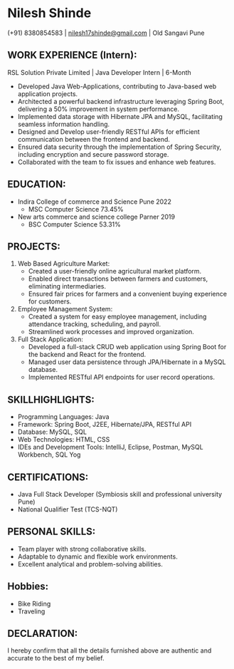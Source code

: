 # Nilesh Shinde
(+91) 8380854583 | nilesh17shinde@gmail.com | Old Sangavi Pune

## WORK EXPERIENCE (Intern):
RSL Solution Private Limited | Java Developer Intern | 6-Month
- Developed Java Web-Applications, contributing to Java-based web application projects.
- Architected a powerful backend infrastructure leveraging Spring Boot, delivering a 50% improvement in system performance.
- Implemented data storage with Hibernate JPA and MySQL, facilitating seamless information handling.
- Designed and Develop user-friendly RESTful APIs for efficient communication between the frontend and
backend.
- Ensured data security through the implementation of Spring Security, including encryption and secure
password storage.
- Collaborated with the team to fix issues and enhance web features.
## EDUCATION:
- Indira College of commerce and Science Pune 2022
   - MSC Computer Science 73.45%
- New arts commerce and science college Parner 2019
   - BSC Computer Science 53.31%
## PROJECTS:
1. Web Based Agriculture Market:
   - Created a user-friendly online agricultural market platform.
   - Enabled direct transactions between farmers and customers, eliminating intermediaries.
   - Ensured fair prices for farmers and a convenient buying experience for customers.
2. Employee Management System:
   - Created a system for easy employee management, including attendance tracking, scheduling, and payroll.
   - Streamlined work processes and improved organization.
3. Full Stack Application:
   - Developed a full-stack CRUD web application using Spring Boot for the backend and React for the frontend.
   - Managed user data persistence through JPA/Hibernate in a MySQL database.
   - Implemented RESTful API endpoints for user record operations.
## SKILLHIGHLIGHTS:
- Programming Languages: Java
- Framework: Spring Boot, J2EE, Hibernate/JPA, RESTful API
- Database: MySQL, SQL
- Web Technologies: HTML, CSS
- IDEs and Development Tools: IntelliJ, Eclipse, Postman, MySQL Workbench, SQL Yog
## CERTIFICATIONS:
- Java Full Stack Developer (Symbiosis skill and professional university Pune)
- National Qualifier Test (TCS-NQT)
## PERSONAL SKILLS:
- Team player with strong collaborative skills.
- Adaptable to dynamic and flexible work environments.
- Excellent analytical and problem-solving abilities.
## Hobbies:
- Bike Riding
- Traveling
## DECLARATION:
I hereby confirm that all the details furnished above are authentic and accurate to the best of my belief.
